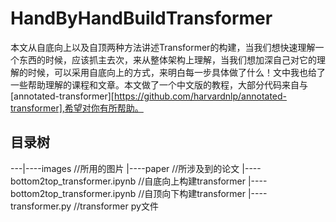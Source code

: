 # HandByHandBuildTransformer

本文从自底向上以及自顶两种方法讲述Transformer的构建，当我们想快速理解一个东西的时候，应该抓主去次，来从整体架构上理解，当我们想加深自己对它的理解的时候，可以采用自底向上的方式，来明白每一步具体做了什么！文中我也给了一些帮助理解的课程和文章。本文做了一个中文版的教程，大部分代码来自与[annotated-transformer][https://github.com/harvardnlp/annotated-transformer],希望对你有所帮助。

## 目录树
---|----images                        //所用的图片
   |----paper                         //所涉及到的论文
   |----bottom2top_transformer.ipynb  //自底向上构建transformer
   |----bottom2top_transformer.ipynb  //自顶向下构建transformer
   |----transformer.py                //transformer py文件